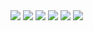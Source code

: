 <img src="https://github.com/RichardS0268/Introduction-to-AI/blob/main/Adversarial%20Search/docs_/1.png" />
<img src="https://github.com/RichardS0268/Introduction-to-AI/blob/main/Adversarial%20Search/docs_/2.png" />
<img src="https://github.com/RichardS0268/Introduction-to-AI/blob/main/Adversarial%20Search/docs_/3.png" />
<img src="https://github.com/RichardS0268/Introduction-to-AI/blob/main/Adversarial%20Search/docs_/4.png" />
<img src="https://github.com/RichardS0268/Introduction-to-AI/blob/main/Adversarial%20Search/docs_/5.png" />
<img src="https://github.com/RichardS0268/Introduction-to-AI/blob/main/Adversarial%20Search/docs_/6.png" />
